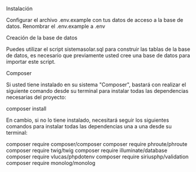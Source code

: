 Instalación

Configurar el archivo .env.example con tus datos de acceso a la base de datos. Renombrar el .env.example a .env

Creación de la base de datos

Puedes utilizar el script sistemasolar.sql para construir las tablas de la base de datos, es necesario que previamente usted cree una base de datos para importar este script.

Composer

Si usted tiene instalado en su sistema "Composer", bastará con realizar el siguiente comando desde su terminal para instalar todas las dependencias necesarias del proyecto:

composer install

En cambio, si no lo tiene instalado, necesitará seguir los siguientes comandos para instalar todas las dependencias una a una desde su terminal:

composer require composer/composer
composer require phroute/phroute
composer require twig/twig
composer require illuminate/database
composer require vlucas/phpdotenv
composer require siriusphp/validation
composer require monolog/monolog
